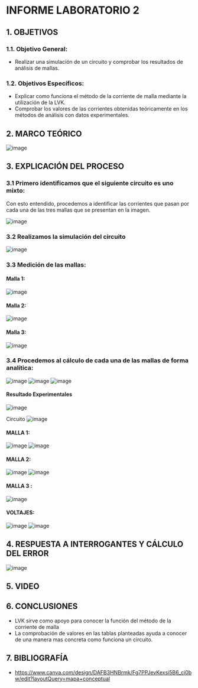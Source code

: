 # INFORME LABORATORIO 2
## 1. OBJETIVOS
### 1.1. Objetivo General:
- Realizar una simulación de un circuito y comprobar los resultados de análisis de mallas.
### 1.2. Objetivos Específicos:
- Explicar como funciona el método de la corriente de malla mediante la utilización de la LVK.
- Comprobar los valores de las corrientes obtenidas teóricamente en los métodos de análisis con datos experimentales.

## 2. MARCO TEÓRICO

![image](https://user-images.githubusercontent.com/105681693/170631829-9c8db32f-cc13-41cd-a1dc-2a4f18a1084a.png)

## 3. EXPLICACIÓN DEL PROCESO

### 3.1 Primero identificamos que el siguiente circuito es uno mixto:
 
Con esto entendido, procedemos a identificar las corrientes que pasan por cada una de las tres mallas que se presentan en la imagen.

![image](https://user-images.githubusercontent.com/105681693/170632098-aff53ae1-3d55-4a91-9c55-afa429396d4f.png)

### 3.2 Realizamos la simulación del circuito

![image](https://user-images.githubusercontent.com/105681693/170634565-b4d76f89-d142-4f42-a8d3-e742707f65d5.png)

### 3.3 Medición de las mallas:
#### Malla 1:
![image](https://user-images.githubusercontent.com/105681693/170634985-ec591000-5f69-44e6-b0d2-b500b8781f75.png)

#### Malla 2:
![image](https://user-images.githubusercontent.com/105681693/170635690-57cb5906-7d85-4256-801d-c1fee56eb71e.png)

#### Malla 3: 
![image](https://user-images.githubusercontent.com/105681693/170635987-b5df972d-114e-4574-b030-37fcc4efee8e.png)

### 3.4 Procedemos al cálculo de cada una de las mallas de forma analítica:
![image](https://user-images.githubusercontent.com/105696051/170636583-5a2e40b2-c628-4951-ab73-67f99a657edf.png)
![image](https://user-images.githubusercontent.com/105696051/170636763-c731eada-3e72-40ab-a9f1-02ce434734a7.png)
![image](https://user-images.githubusercontent.com/105696051/170636899-fce94fcd-b9a4-43dc-82ee-fc1b6fc75245.png)
#### Resultado Experimentales
![image](https://user-images.githubusercontent.com/105681693/171229811-046fb42d-1ebf-4af3-aa08-a38cc765ec75.png)

Circuito
![image](https://user-images.githubusercontent.com/105671364/171089955-5063e7f4-324e-4ea8-9b76-222a54724758.png)
#### MALLA 1:
![image](https://user-images.githubusercontent.com/105671364/171090008-41bbb983-17cf-4259-9f21-a10d951c7230.png)
![image](https://user-images.githubusercontent.com/105671364/171090112-dc5a99ef-21c1-4291-b0a6-7f55d5844175.png)

#### MALLA 2:
![image](https://user-images.githubusercontent.com/105671364/171090142-8fb3c18b-e4ba-4c60-82de-6b0ca131203f.png)
![image](https://user-images.githubusercontent.com/105671364/171090157-44d0f0e1-8c48-4eb6-b0bc-fc79dca0abc4.png)

#### MALLA 3 : 
![image](https://user-images.githubusercontent.com/105671364/171090236-dbd144db-cb85-41b9-9a94-2ac886d7b08b.png)

#### VOLTAJES:
![image](https://user-images.githubusercontent.com/105671364/171090357-9e4910b6-74b6-40d1-a8aa-a538cb9cc0b4.png)
![image](https://user-images.githubusercontent.com/105671364/171090374-4f18a365-716c-426b-81fb-e34ac03a9a8c.png)

## 4. RESPUESTA A INTERROGANTES Y CÁLCULO DEL ERROR
![image](https://user-images.githubusercontent.com/105681693/171228857-ac0c5ed7-729f-4334-90a3-97cd3744692a.png)


## 5. VIDEO
## 6. CONCLUSIONES
- LVK sirve como apoyo para conocer la función del método de la corriente de malla
- La comprobación de valores en las tablas planteadas ayuda a conocer de una manera mas concreta como funciona un circuito.
## 7. BIBLIOGRAFÍA
- https://www.canva.com/design/DAFB3HNBrmk/Fg7PPJevKexsi5B6_ci0bw/edit?layoutQuery=mapa+conceptual
